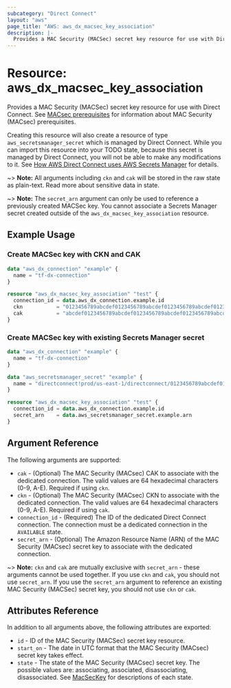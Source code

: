 ```yaml
---
subcategory: "Direct Connect"
layout: "aws"
page_title: "AWS: aws_dx_macsec_key_association"
description: |-
  Provides a MAC Security (MACSec) secret key resource for use with Direct Connect.
---
```


# Resource: aws_dx_macsec_key_association

Provides a MAC Security (MACSec) secret key resource for use with Direct Connect. See [MACsec prerequisites](https://docs.aws.amazon.com/directconnect/latest/UserGuide/direct-connect-mac-sec-getting-started.html#mac-sec-prerequisites) for information about MAC Security (MACsec) prerequisites.

Creating this resource will also create a resource of type `aws_secretsmanager_secret` which is managed by Direct Connect. While you can import this resource into your TODO state, because this secret is managed by Direct Connect, you will not be able to make any modifications to it. See [How AWS Direct Connect uses AWS Secrets Manager](https://docs.aws.amazon.com/secretsmanager/latest/userguide/integrating_how-services-use-secrets_directconnect.html) for details.

~> **Note:** All arguments including `ckn` and `cak` will be stored in the raw state as plain-text.
Read more about sensitive data in state.

~> **Note:** The `secret_arn` argument can only be used to reference a previously created MACSec key. You cannot associate a Secrets Manager secret created outside of the `aws_dx_macsec_key_association` resource.

## Example Usage

### Create MACSec key with CKN and CAK

```terraform
data "aws_dx_connection" "example" {
  name = "tf-dx-connection"
}

resource "aws_dx_macsec_key_association" "test" {
  connection_id = data.aws_dx_connection.example.id
  ckn           = "0123456789abcdef0123456789abcdef0123456789abcdef0123456789abcdef"
  cak           = "abcdef0123456789abcdef0123456789abcdef0123456789abcdef0123456789"
}
```

### Create MACSec key with existing Secrets Manager secret

```terraform
data "aws_dx_connection" "example" {
  name = "tf-dx-connection"
}

data "aws_secretsmanager_secret" "example" {
  name = "directconnect!prod/us-east-1/directconnect/0123456789abcdef0123456789abcdef0123456789abcdef0123456789abcdef"
}

resource "aws_dx_macsec_key_association" "test" {
  connection_id = data.aws_dx_connection.example.id
  secret_arn    = data.aws_secretsmanager_secret.example.arn
}
```

## Argument Reference

The following arguments are supported:

* `cak` - (Optional) The MAC Security (MACsec) CAK to associate with the dedicated connection. The valid values are 64 hexadecimal characters (0-9, A-E). Required if using `ckn`.
* `ckn` - (Optional) The MAC Security (MACsec) CKN to associate with the dedicated connection. The valid values are 64 hexadecimal characters (0-9, A-E). Required if using `cak`.
* `connection_id` - (Required) The ID of the dedicated Direct Connect connection. The connection must be a dedicated connection in the `AVAILABLE` state.
* `secret_arn` - (Optional) The Amazon Resource Name (ARN) of the MAC Security (MACsec) secret key to associate with the dedicated connection.

~> **Note:** `ckn` and `cak` are mutually exclusive with `secret_arn` - these arguments cannot be used together. If you use `ckn` and `cak`, you should not use `secret_arn`. If you use the `secret_arn` argument to reference an existing MAC Security (MACSec) secret key, you should not use `ckn` or `cak`.

## Attributes Reference

In addition to all arguments above, the following attributes are exported:

* `id` - ID of the MAC Security (MACSec) secret key resource.
* `start_on` - The date in UTC format that the MAC Security (MACsec) secret key takes effect.
* `state` -  The state of the MAC Security (MACsec) secret key. The possible values are: associating, associated, disassociating, disassociated. See [MacSecKey](https://docs.aws.amazon.com/directconnect/latest/APIReference/API_MacSecKey.html#DX-Type-MacSecKey-state) for descriptions of each state.
